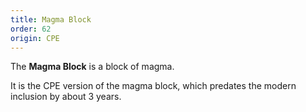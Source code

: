 ```yaml
---
title: Magma Block
order: 62
origin: CPE
---
```


The **Magma Block** is a block of magma.

It is the CPE version of the magma block, which predates the modern inclusion by about 3 years.

